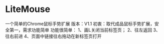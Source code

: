 # LiteMouse
一个简单的Chrome鼠标手势扩展
版本：V1.1
初衷：取代成品鼠标手势扩展，安全第一，需求功能简单
功能很简单：
  1、画L关闭当前标签页；
  2、往左返回
  3、往右前进
  4、页面中链接往右拖动在新标签页打开
